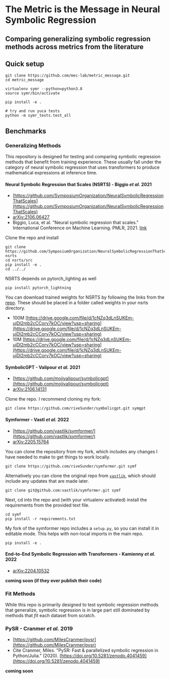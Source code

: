 # The Metric is the Message in Neural Symbolic Regression
## Comparing generalizing symbolic regression methods across metrics from the literature

## Quick setup

```
git clone https://github.com/mec-lab/metric_message.git
cd metric_message

virtualenv symr --python=python3.8
source symr/bin/activate

pip install -e .

# try and run yuca tests
python -m symr_tests.test_all
```

## Benchmarks

### Generalizing Methods

This repository is designed for testing and comparing symbolic regression methods that benefit from training experience. These usually fall under the category of neural symbolic regression that uses transformers to produce mathematical expressions at inference time.

#### Neural Symbolic Regression that Scales (NSRTS) - Biggio _et al._ 2021

* [https://github.com/SymposiumOrganization/NeuralSymbolicRegressionThatScales](https://github.com/SymposiumOrganization/NeuralSymbolicRegressionThatScales)
* [arXiv:2106.06427](https://arxiv.org/abs/2106.06427)
* Biggio, Luca, et al. "Neural symbolic regression that scales." International Conference on Machine Learning. PMLR, 2021. [link](https://proceedings.mlr.press/v139/biggio21a.html)

Clone the repo and install

```
git clone https://github.com/SymposiumOrganization/NeuralSymbolicRegressionThatScales.git nsrts
cd nsrts/src
pip install -e .
cd ../../
```

NSRTS depends on pytorch_lighting as well

```
pip install pytorch_lightning
```

You can download trained weights for NSRTS by following the links from the [repo](https://github.com/SymposiumOrganization/NeuralSymb). These should be placed in a folder called weights in your nsrts directory. 

* 100M [https://drive.google.com/file/d/1cNZq3dLnSUKEm-ujDl2mb2cCCorv7kOC/view?usp=sharing](https://drive.google.com/file/d/1cNZq3dLnSUKEm-ujDl2mb2cCCorv7kOC/view?usp=sharing)
* 10M [https://drive.google.com/file/d/1cNZq3dLnSUKEm-ujDl2mb2cCCorv7kOC/view?usp=sharing](https://drive.google.com/file/d/1cNZq3dLnSUKEm-ujDl2mb2cCCorv7kOC/view?usp=sharing)

#### SymbolicGPT - Valipour _et al._ 2021

* [https://github.com/mojivalipour/symbolicgpt](https://github.com/mojivalipour/symbolicgpt)
* [arXiv:2106.14131](https://arxiv.org/abs/2106.14131)

Clone the repo. I recommend cloning my fork:

```
git clone https://github.com/riveSunder/symbolicgpt.git symgpt
```



#### Symformer - Vastl _et al._ 2022

* [https://github.com/vastlik/symformer/](https://github.com/vastlik/symformer/)
* [arXiv:2205.15764](https://arxiv.org/abs/2205.15764)


You can clone the repository from my fork, which includes any changes I have needed to make to get things to work locally. 

```
git clone https://github.com/riveSunder/symformer.git symf
```

Alternatively you can clone the original repo from [`vastlik`](
https://github.com/vastlik/), which should include any updates 
that are made later. 

```
git clone git@github.com:vastlik/symformer.git symf
```

Next, cd into the repo and (with your virtualenv activated) install the requirements from the provided text file.

```
cd symf
pip install -r requirements.txt
```

My fork of the symformer repo includes a `setup.py`, so you can install it in editable mode. This helps with non-local imports in the main repo. 

```
pip install -e .
```


#### End-to-End Symbolic Regression with Transformers - Kamienny _et al._ 2022 

* [arXiv:2204.10532](https://arxiv.org/abs/2204.10532)

**coming soon (if they ever publish their code)**

### Fit Methods

While this repo is primarily designed to test symbolic regression methods that generalize, symbolic regression is in large part still dominated by methods that _fit_ each dataset from scratch.  

### PySR - Cranmer _et al._ 2019

* [https://github.com/MilesCranmer/pysr](https://github.com/MilesCranmer/pysr)
* Cite Cranmer, Miles. "PySR: Fast & parallelized symbolic regression in Python/Julia." (2020). [https://doi.org/10.5281/zenodo.4041459](https://doi.org/10.5281/zenodo.4041459)

**coming soon**
